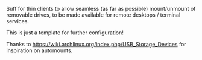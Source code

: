 Suff for thin clients to allow seamless (as far as possible) 
mount/unmount of removable drives, to be made available for
remote desktops / terminal services.

This is just a template for further configuration!

Thanks to https://wiki.archlinux.org/index.php/USB_Storage_Devices 
for inspiration on automounts.


